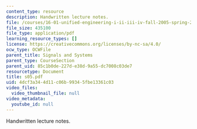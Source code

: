 ```yaml
---
content_type: resource
description: Handwritten lecture notes.
file: /courses/16-01-unified-engineering-i-ii-iii-iv-fall-2005-spring-2006/4dcf3a344d11c06b99345fbe13361c03_s05.pdf
file_size: 435100
file_type: application/pdf
learning_resource_types: []
license: https://creativecommons.org/licenses/by-nc-sa/4.0/
ocw_type: OCWFile
parent_title: Signals and Systems
parent_type: CourseSection
parent_uid: 85c1b0de-227d-e38d-9a55-dc7008c03de7
resourcetype: Document
title: s05.pdf
uid: 4dcf3a34-4d11-c06b-9934-5fbe13361c03
video_files:
  video_thumbnail_file: null
video_metadata:
  youtube_id: null
---
```

Handwritten lecture notes.